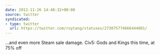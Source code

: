 ```yaml
---
date: 2012-11-26 14:48:32+00:00
source: twitter
syndicated:
- type: twitter
  url: https://twitter.com/roytang/statuses/273075774666444801/
---
```


...and even more Steam sale damage. Civ5: Gods and Kings this time, at 75% off